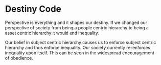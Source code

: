 # Destiny Code

Perspective is everything and it shapes our destiny. If we changed our perspective of society from being a people centric hierarchy to being a asset centric hierarchy it would end inequality. 

Our belief in subject centric hierarchy causes us to enforce subject centric hierarchy and thus enforce inequality. 
Our society currently re-enforces inequality upon itself. This can be seen in the widespread encouragement of obedience.
